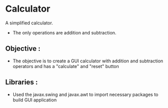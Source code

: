# Calculator
A simplified calculator. 
 - The only operations are addition and subtraction.
 ## Objective :
 - The objective is to create a GUI calculator with addition and subtraction operators and has a "calculate" and "reset" button
 ## Libraries :
 - Used the javax.swing and javax.awt to import necessary packages to build GUI application
